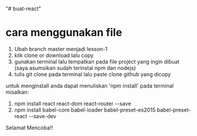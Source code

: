 "# buat-react" 
# cara menggunakan file
1. Ubah branch master menjadi lesson-1
2. klik clone or download lalu copy
3. gunakan terminal lalu tempatkan pada file project yang ingin dibuat
(saya asumsikan sudah terinstal npm dan nodejs)
4. tulis git clone pada terminal lalu paste clone github yang dicopy

untuk menginstall anda dapat menuliskan 'npm install' pada terminal
misalkan:
1. npm install react react-dom react-router --save
2. npm install babel-core babel-loader babel-preset-es2015 babel-preset-react --save-dev

Selamat Mencoba!!
